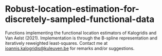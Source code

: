 # Robust-location-estimation-for-discretely-sampled-functional-data
Functions implementing the functional location estimators of Kalogridis and Van Aelst (2021).
Implementation is through the B-spline representation and iteratively reweighted least-squares.
Contact me at ioannis.kalogridis@kuleuven.be for remarks and/or suggestions.
